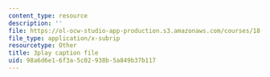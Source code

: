 ```yaml
---
content_type: resource
description: ''
file: https://ol-ocw-studio-app-production.s3.amazonaws.com/courses/18-03-differential-equations-spring-2010/98a6d6e16f3a5c02938b5a849b37b117_z-meBrqcy_I.vtt
file_type: application/x-subrip
resourcetype: Other
title: 3play caption file
uid: 98a6d6e1-6f3a-5c02-938b-5a849b37b117
---
```

